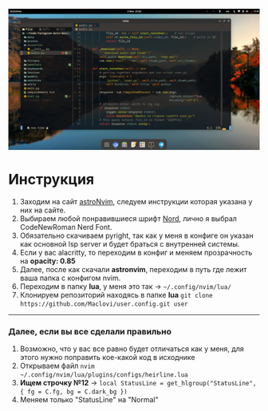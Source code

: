 ![text](screen.png)
# Инструкция
1. Заходим на сайт [astroNvim](https://docs.astronvim.com/), следуем инструкции которая указана у них на сайте.
2. Выбираем любой понравившиеся шрифт [Nord](https://www.nerdfonts.com/font-downloads), лично я выбрал CodeNewRoman Nerd Font.
3. Обязательно скачиваем pyright, так как у меня в конфиге он указан как основной lsp server и будет браться с внутренней системы.
4. Если у вас alacritty, то переходим в конфиг и меняем прозрачность на **opacity: 0.85**
5. Далее, после как скачали **astronvim**, переходим в путь где лежит ваша папка с конфигом nvim.
6. Переходим в папку **lua**, у меня это так -> `~/.config/nvim/lua/`
7. Клонируем репозиторий находясь в папке **lua** `git clone https://github.com/Maclovi/user.config.git user`

***
### Далее, если вы все сделали правильно
1. Возможно, что у вас все равно будет отличаться как у меня, для этого нужно поправить кое-какой код в исходнике
2. Открываем файл `nvim ~/.config/nvim/lua/plugins/configs/heirline.lua`
3. **Ищем строчку №12** -> `local StatusLine = get_hlgroup("StatusLine", { fg = C.fg, bg = C.dark_bg })`
4. Меняем только "StatusLine" на "Normal"
